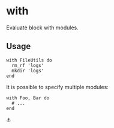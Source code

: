 # with

Evaluate block with modules.

## Usage

    with FileUtils do
      rm_rf 'logs'
      mkdir 'logs'
    end

It is possible to specify multiple modules:

    with Foo, Bar do
      # ...
    end

⚓️
